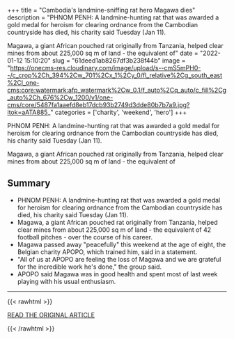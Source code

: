 +++
title = "Cambodia's landmine-sniffing rat hero Magawa dies"
description = "PHNOM PENH: A landmine-hunting rat that was awarded a gold medal for heroism for clearing ordnance from the Cambodian countryside has died, his charity said Tuesday (Jan 11).

Magawa, a giant African pouched rat originally from Tanzania, helped clear mines from about 225,000 sq m of land - the equivalent of"
date = "2022-01-12 15:10:20"
slug = "61deed1ab8267df3b238f44b"
image = "https://onecms-res.cloudinary.com/image/upload/s--cmS5mPH0--/c_crop%2Ch_394%2Cw_701%2Cx_1%2Cy_0/fl_relative%2Cg_south_east%2Cl_one-cms:core:watermark:afp_watermark%2Cw_0.1/f_auto%2Cq_auto/c_fill%2Cg_auto%2Ch_676%2Cw_1200/v1/one-cms/core/5487fa1aaefd8eb17dcb93b2749d3dde80b7b7a9.jpg?itok=aATA885_"
categories = ['charity', 'weekend', 'hero']
+++

PHNOM PENH: A landmine-hunting rat that was awarded a gold medal for heroism for clearing ordnance from the Cambodian countryside has died, his charity said Tuesday (Jan 11).

Magawa, a giant African pouched rat originally from Tanzania, helped clear mines from about 225,000 sq m of land - the equivalent of

## Summary

- PHNOM PENH: A landmine-hunting rat that was awarded a gold medal for heroism for clearing ordnance from the Cambodian countryside has died, his charity said Tuesday (Jan 11).
- Magawa, a giant African pouched rat originally from Tanzania, helped clear mines from about 225,000 sq m of land - the equivalent of 42 football pitches - over the course of his career.
- Magawa passed away "peacefully" this weekend at the age of eight, the Belgian charity APOPO, which trained him, said in a statement.
- "All of us at APOPO are feeling the loss of Magawa and we are grateful for the incredible work he's done," the group said.
- APOPO said Magawa was in good health and spent most of last week playing with his usual enthusiasm.

---

{{< rawhtml >}}
  <p class="article-category">
    <a target="_blank" href="https://www.channelnewsasia.com/asia/cambodia-landmine-sniffing-rat-hero-magawa-dies-2428706?cid=internal_sharetool_androidphone_12012022_cna">READ THE ORIGINAL ARTICLE</a>
  </p>
{{< /rawhtml >}}
